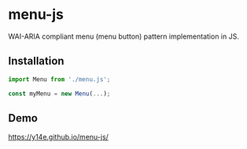 # menu-js
WAI-ARIA compliant menu (menu button) pattern implementation in JS.
## Installation
```js
import Menu from './menu.js';

const myMenu = new Menu(...);
```
## Demo
https://y14e.github.io/menu-js/
